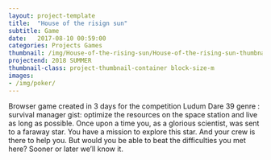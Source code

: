 ```yaml
---
layout: project-template
title:  "House of the risign sun"
subtitle: Game
date:   2017-08-10 00:59:00
categories: Projects Games
thumbnail: /img/House-of-the-rising-sun/House-of-the-rising-sun-thumbnail.png
projectend: 2018 SUMMER
thumbnail-class: project-thumbnail-container block-size-m
images:
- /img/poker/
---
```

Browser game created in 3 days for the competition Ludum Dare 39
genre : survival manager
gist: optimize the resources on the space station and live as long as possible.
Once upon a time you, as a glorious scientist, was sent to a faraway star. You have a mission to explore this star. And your crew is there to help you. But would you be able to beat the difficulties you met here? Sooner or later we’ll know it.